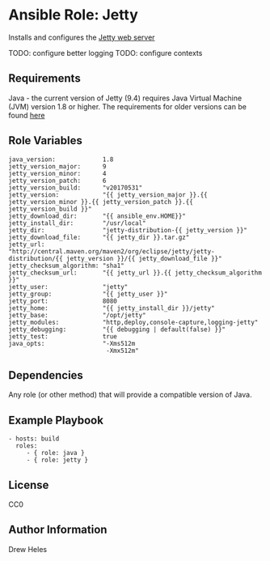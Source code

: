 Ansible Role: Jetty
=========

Installs and configures the [Jetty web server](https://www.eclipse.org/jetty/)

TODO: configure better logging
TODO: configure contexts


Requirements
------------

Java - the current version of Jetty (9.4) requires Java Virtual Machine (JVM) version 1.8 or higher. The requirements for older versions can be found [here](https://www.eclipse.org/jetty/documentation/current/what-jetty-version.html)


Role Variables
--------------

    java_version:             1.8
    jetty_version_major:      9
    jetty_version_minor:      4
    jetty_version_patch:      6
    jetty_version_build:      "v20170531"
    jetty_version:            "{{ jetty_version_major }}.{{ jetty_version_minor }}.{{ jetty_version_patch }}.{{ jetty_version_build }}"
    jetty_download_dir:       "{{ ansible_env.HOME}}"
    jetty_install_dir:        "/usr/local"
    jetty_dir:                "jetty-distribution-{{ jetty_version }}"
    jetty_download_file:      "{{ jetty_dir }}.tar.gz"
    jetty_url:                "http://central.maven.org/maven2/org/eclipse/jetty/jetty-distribution/{{ jetty_version }}/{{ jetty_download_file }}"
    jetty_checksum_algorithm: "sha1"
    jetty_checksum_url:       "{{ jetty_url }}.{{ jetty_checksum_algorithm }}"
    jetty_user:               "jetty"
    jetty_group:              "{{ jetty_user }}"
    jetty_port:               8080
    jetty_home:               "{{ jetty_install_dir }}/jetty"
    jetty_base:               "/opt/jetty"
    jetty_modules:            "http,deploy,console-capture,logging-jetty"
    jetty_debugging:          "{{ debugging | default(false) }}"
    jetty_test:               true
    java_opts:                "-Xms512m
                               -Xmx512m"


Dependencies
------------

Any role (or other method) that will provide a compatible version of Java.


Example Playbook
----------------

    - hosts: build
      roles:
         - { role: java }
         - { role: jetty }


License
-------

CC0


Author Information
------------------

Drew Heles
